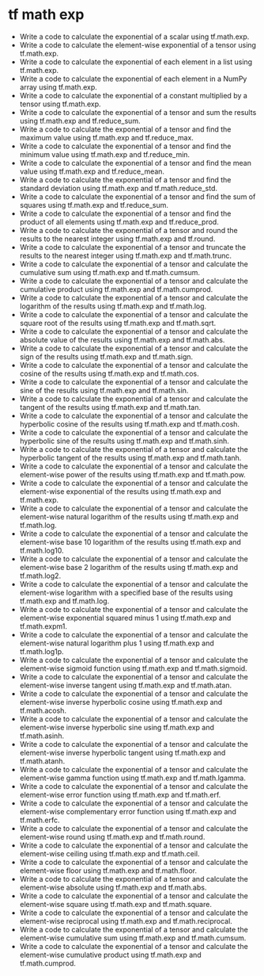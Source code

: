 # tf math exp

- Write a code to calculate the exponential of a scalar using tf.math.exp.
- Write a code to calculate the element-wise exponential of a tensor using tf.math.exp.
- Write a code to calculate the exponential of each element in a list using tf.math.exp.
- Write a code to calculate the exponential of each element in a NumPy array using tf.math.exp.
- Write a code to calculate the exponential of a constant multiplied by a tensor using tf.math.exp.
- Write a code to calculate the exponential of a tensor and sum the results using tf.math.exp and tf.reduce_sum.
- Write a code to calculate the exponential of a tensor and find the maximum value using tf.math.exp and tf.reduce_max.
- Write a code to calculate the exponential of a tensor and find the minimum value using tf.math.exp and tf.reduce_min.
- Write a code to calculate the exponential of a tensor and find the mean value using tf.math.exp and tf.reduce_mean.
- Write a code to calculate the exponential of a tensor and find the standard deviation using tf.math.exp and tf.math.reduce_std.
- Write a code to calculate the exponential of a tensor and find the sum of squares using tf.math.exp and tf.reduce_sum.
- Write a code to calculate the exponential of a tensor and find the product of all elements using tf.math.exp and tf.reduce_prod.
- Write a code to calculate the exponential of a tensor and round the results to the nearest integer using tf.math.exp and tf.round.
- Write a code to calculate the exponential of a tensor and truncate the results to the nearest integer using tf.math.exp and tf.math.trunc.
- Write a code to calculate the exponential of a tensor and calculate the cumulative sum using tf.math.exp and tf.math.cumsum.
- Write a code to calculate the exponential of a tensor and calculate the cumulative product using tf.math.exp and tf.math.cumprod.
- Write a code to calculate the exponential of a tensor and calculate the logarithm of the results using tf.math.exp and tf.math.log.
- Write a code to calculate the exponential of a tensor and calculate the square root of the results using tf.math.exp and tf.math.sqrt.
- Write a code to calculate the exponential of a tensor and calculate the absolute value of the results using tf.math.exp and tf.math.abs.
- Write a code to calculate the exponential of a tensor and calculate the sign of the results using tf.math.exp and tf.math.sign.
- Write a code to calculate the exponential of a tensor and calculate the cosine of the results using tf.math.exp and tf.math.cos.
- Write a code to calculate the exponential of a tensor and calculate the sine of the results using tf.math.exp and tf.math.sin.
- Write a code to calculate the exponential of a tensor and calculate the tangent of the results using tf.math.exp and tf.math.tan.
- Write a code to calculate the exponential of a tensor and calculate the hyperbolic cosine of the results using tf.math.exp and tf.math.cosh.
- Write a code to calculate the exponential of a tensor and calculate the hyperbolic sine of the results using tf.math.exp and tf.math.sinh.
- Write a code to calculate the exponential of a tensor and calculate the hyperbolic tangent of the results using tf.math.exp and tf.math.tanh.
- Write a code to calculate the exponential of a tensor and calculate the element-wise power of the results using tf.math.exp and tf.math.pow.
- Write a code to calculate the exponential of a tensor and calculate the element-wise exponential of the results using tf.math.exp and tf.math.exp.
- Write a code to calculate the exponential of a tensor and calculate the element-wise natural logarithm of the results using tf.math.exp and tf.math.log.
- Write a code to calculate the exponential of a tensor and calculate the element-wise base 10 logarithm of the results using tf.math.exp and tf.math.log10.
- Write a code to calculate the exponential of a tensor and calculate the element-wise base 2 logarithm of the results using tf.math.exp and tf.math.log2.
- Write a code to calculate the exponential of a tensor and calculate the element-wise logarithm with a specified base of the results using tf.math.exp and tf.math.log.
- Write a code to calculate the exponential of a tensor and calculate the element-wise exponential squared minus 1 using tf.math.exp and tf.math.expm1.
- Write a code to calculate the exponential of a tensor and calculate the element-wise natural logarithm plus 1 using tf.math.exp and tf.math.log1p.
- Write a code to calculate the exponential of a tensor and calculate the element-wise sigmoid function using tf.math.exp and tf.math.sigmoid.
- Write a code to calculate the exponential of a tensor and calculate the element-wise inverse tangent using tf.math.exp and tf.math.atan.
- Write a code to calculate the exponential of a tensor and calculate the element-wise inverse hyperbolic cosine using tf.math.exp and tf.math.acosh.
- Write a code to calculate the exponential of a tensor and calculate the element-wise inverse hyperbolic sine using tf.math.exp and tf.math.asinh.
- Write a code to calculate the exponential of a tensor and calculate the element-wise inverse hyperbolic tangent using tf.math.exp and tf.math.atanh.
- Write a code to calculate the exponential of a tensor and calculate the element-wise gamma function using tf.math.exp and tf.math.lgamma.
- Write a code to calculate the exponential of a tensor and calculate the element-wise error function using tf.math.exp and tf.math.erf.
- Write a code to calculate the exponential of a tensor and calculate the element-wise complementary error function using tf.math.exp and tf.math.erfc.
- Write a code to calculate the exponential of a tensor and calculate the element-wise round using tf.math.exp and tf.math.round.
- Write a code to calculate the exponential of a tensor and calculate the element-wise ceiling using tf.math.exp and tf.math.ceil.
- Write a code to calculate the exponential of a tensor and calculate the element-wise floor using tf.math.exp and tf.math.floor.
- Write a code to calculate the exponential of a tensor and calculate the element-wise absolute using tf.math.exp and tf.math.abs.
- Write a code to calculate the exponential of a tensor and calculate the element-wise square using tf.math.exp and tf.math.square.
- Write a code to calculate the exponential of a tensor and calculate the element-wise reciprocal using tf.math.exp and tf.math.reciprocal.
- Write a code to calculate the exponential of a tensor and calculate the element-wise cumulative sum using tf.math.exp and tf.math.cumsum.
- Write a code to calculate the exponential of a tensor and calculate the element-wise cumulative product using tf.math.exp and tf.math.cumprod.